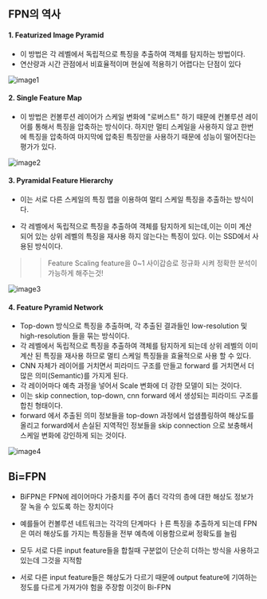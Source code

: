 ## FPN의 역사

#### 1.  Featurized Image Pyramid

- 이 방법은 각 레벨에서 독립적으로 특징을 추출하여 객체를 탐지하는 방법이다. 
- 연산량과 시간 관점에서 비효율적이며 현실에 적용하기 어렵다는 단점이 있다

![image1](https://img1.daumcdn.net/thumb/R1280x0/?scode=mtistory2&fname=https%3A%2F%2Fblog.kakaocdn.net%2Fdn%2Fc9fbUC%2FbtquatVdynO%2Fy0sHZPytUMY1aMmQ2mZBE0%2Fimg.png)

#### 2. Single Feature Map

- 이 방법은 컨볼루션 레이어가 스케일 변화에 "로버스트" 하기 때문에 컨볼루션 레이어를 통해서 특징을 압축하는 방식이다. 하지만 멀티 스케일을 사용하지 않고 한번에 특징을 압축하여 마지막에 압축된 특징만을 사용하기 때문에 성능이 떨어진다는 평가가 있다. 

![image2](https://img1.daumcdn.net/thumb/R1280x0/?scode=mtistory2&fname=https%3A%2F%2Fblog.kakaocdn.net%2Fdn%2FCIL62%2Fbtquc2BRy6m%2FLHHSDkG2yTcJJShJxQq9h1%2Fimg.png)

#### 3. Pyramidal Feature Hierarchy

- 이는 서로 다른 스케일의 특징 맵을 이용하여 멀티 스케일 특징을 추출하는 방식이다.

- 각 레벨에서 독립적으로 특징을 추출하여 객체를 탐지하게 되는데,이는 이미 계산 되어 있는 상위 레벨의 특징을 재사용 하지 않는다는 특징이 있다. 이는 SSD에서 사용된 방식이다.

>> Feature Scaling 
>feature을 0~1 사이갑승로 정규화 시켜 정확한 분석이 가능하게 해주는것!

![image3](https://img1.daumcdn.net/thumb/R1280x0/?scode=mtistory2&fname=https%3A%2F%2Fblog.kakaocdn.net%2Fdn%2FdgMQdR%2FbtqubTSVsGf%2FUb7AYjHyJWz39ou6bISqhK%2Fimg.png)


#### 4. Feature Pyramid Network

- Top-down 방식으로 특징을 추출하며, 각 추출된 결과들인 low-resolution 및 high-resolution 들을 묶는 방식이다. 
- 각 레벨에서 독립적으로 특징을 추출하여 객체를 탐지하게 되는데 상위 레벨의 이미 계산 된 특징을 재사용 하므로 멀티 스케일 특징들을 효율적으로 사용 할 수 있다. 
- CNN 자체가 레이어를 거치면서 피라미드 구조를 만들고 forward 를 거치면서 더 많은 의미(Semantic)를 가지게 된다. 
- 각 레이어마다 예측 과정을 넣어서 Scale 변화에 더 강한 모델이 되는 것이다. 
- 이는 skip connection, top-down, cnn forward 에서 생성되는 피라미드 구조를 합친 형태이다. 
- forward 에서 추출된 의미 정보들을 top-down 과정에서 업샘플링하여 해상도를 올리고 forward에서 손실된 지역적인 정보들을 skip connection 으로 보충해서 스케일 변화에 강인하게 되는 것이다.

![image4](https://img1.daumcdn.net/thumb/R1280x0/?scode=mtistory2&fname=https%3A%2F%2Fblog.kakaocdn.net%2Fdn%2F16xz2%2FbtqubeXA8WS%2FmQUOaaqCKPwUL5cVYDMl8k%2Fimg.png)

## Bi=FPN 

- BiFPN은 FPN에 레이어마다 가중치를 주어 좀더 각각의 층에 대한 해상도 정보가 잘 녹을 수 있도록 하는 장치이다

- 예를들어 컨볼루션 네트워크는 각각의 단계마다 ㅏ른 특징을 추출하게 되는데 FPN은 여러 해상도를 가지는 특징들을 전부 예측에 이용함으로써 정확도를 늘림 

- 모두 서로 다른 input feature들을 합칠때 구분없이 단순히 더하는 방식을 사용하고 있는데 그것을 지적함

- 서로 다른 input feature들은 해상도가 다르기 때문에 output feature에 기여하는 정도를 다르게 가져가야 험을 주장함  이것이 Bi-FPN 


 


 
 


